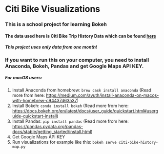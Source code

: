 # Citi Bike Visualizations

### This is a school project for learning Bokeh

#### The data used here is Citi Bike Trip History Data which can be found [here](https://s3.amazonaws.com/tripdata/index.html)
##### This project uses only data from one month!

### If you want to run this on your computer, you need to install Anaconda, Bokeh, Pandas and get Google Maps API KEY.

##### For macOS users: 
1. Install Anaconda from homebrew: ``brew cask install anaconda`` (Read more from here: https://medium.com/ayuth/install-anaconda-on-macos-with-homebrew-c94437d63a37)
2. Install Bokeh: ``conda install bokeh`` (Read more from here: https://docs.bokeh.org/en/latest/docs/user_guide/quickstart.html#userguide-quickstart-install)
3. Install Pandas: ``pip install pandas`` (Read more from here: https://pandas.pydata.org/pandas-docs/stable/getting_started/install.html)
4. Get Google Maps API KEY
5. Run visualizations for example like this: ``bokeh serve citi-bike-history-map.py``